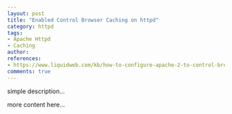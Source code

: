 ```yaml
---
layout: post
title: "Enabled Control Browser Caching on httpd"
category: httpd
tags: 
- Apache Httpd
- Caching
author: 
references:
- https://www.liquidweb.com/kb/how-to-configure-apache-2-to-control-browser-caching/
comments: true
---
```


simple description...
<!--more-->

more content here...